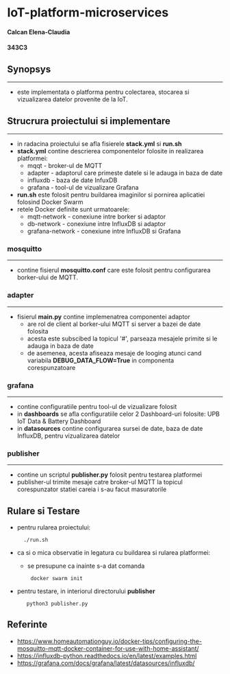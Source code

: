 # IoT-platform-microservices

#### Calcan Elena-Claudia
#### 343C3

## Synopsys
------------

- este implementata o platforma pentru colectarea, stocarea si vizualizarea datelor provenite de la IoT.

## Strucrura proiectului si implementare
----------------------------------------

- in radacina proiectului se afla fisierele **stack.yml** si **run.sh**
- **stack.yml** contine descrierea componentelor folosite in realizarea
platformei:
    - mqqt - broker-ul de MQTT
    - adapter - adaptorul care primeste datele si le adauga in baza de date
    - influxdb - baza de date InfuxDB
    - grafana - tool-ul de vizualizare Grafana
- **run.sh** este folosit pentru buildarea imaginilor si pornirea aplicatiei folosind Docker Swarm
- retele Docker definite sunt urmatoarele:
  - mqtt-network - conexiune intre borker si adaptor
  - db-network - conexiune intre InfluxDB si adaptor
  - grafana-network - conexiune intre InfluxDB si Grafana

### mosquitto
---------------
- contine fisierul **mosquitto.conf** care este folosit pentru configurarea borker-ului de MQTT.

### adapter
------------
- fisierul **main.py** contine implemenatrea componentei adaptor
  - are rol de client al borker-ului MQTT si server a bazei de date folosita
  - acesta este subscibed la topicul '#', parseaza mesajele primite si le adauga in baza de date
  - de asemenea, acesta afiseaza mesaje de looging atunci cand variabila **DEBUG_DATA_FLOW=True** in componenta corespunzatoare

### grafana
-----------
- contine configuratiile pentru tool-ul de vizualizare folosit
- in **dashboards** se afla configuratiile celor 2 Dashboard-uri folosite: UPB IoT Data & Battery Dashboard
- in **datasources** contine configurarea sursei de date, baza de date InfluxDB, pentru vizualizarea datelor

### publisher
-------------
- contine un scriptul **publisher.py** folosit pentru testarea platformei
- publisher-ul trimite mesaje catre broker-ul MQTT la topicul corespunzator statiei careia i s-au facut masuratorile

## Rulare si Testare
- pentru rularea proiectului:

        ./run.sh

- ca si o mica observatie in legatura cu buildarea si rularea platformei:
  - se presupune ca inainte s-a dat comanda

         docker swarm init

- pentru testare, in interiorul directorului **publisher**

         python3 publisher.py

## Referinte
- https://www.homeautomationguy.io/docker-tips/configuring-the-mosquitto-mqtt-docker-container-for-use-with-home-assistant/
- https://influxdb-python.readthedocs.io/en/latest/examples.html
- https://grafana.com/docs/grafana/latest/datasources/influxdb/

